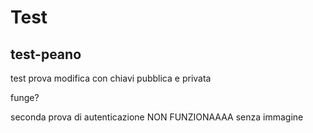 
# Test
## test-peano

test prova
modifica con chiavi pubblica e privata

funge?

seconda prova di autenticazione
NON FUNZIONAAAA
senza immagine
